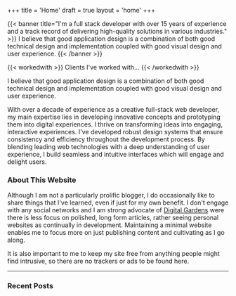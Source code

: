 +++
title = 'Home'
draft = true
layout = 'home'
+++

{{< banner title="I'm a full stack developer with over 15 years of experience and a track record of delivering high-quality solutions in various industries." >}}
I believe that good application design is a combination of both good technical design and implementation coupled with good visual design and user experience.
{{< /banner >}}

{{< workedwith >}}
Clients I've worked with...
{{< /workedwith >}}


I believe that good application design is a combination of both good technical design and implementation coupled with good visual design and user experience.

With over a decade of experience as a creative full-stack web developer, my main expertise lies in developing innovative concepts and prototyping them into digital experiences. I thrive on transforming ideas into engaging, interactive experiences. I've developed robust design systems that ensure consistency and efficiency throughout the development process. By blending leading web technologies with a deep understanding of user experience, I build seamless and intuitive interfaces which will engage and delight users.

### About This Website

Although I am not a particularly prolific blogger, I do occasionally like to share things that I've learned, even if just for my own benefit. I don't engage with any social networks and I am strong advocate of [Digital Gardens](https://maggieappleton.com/garden-history) were there is less focus on polished, long form articles, rather seeing personal websites as continually in development. Maintaining a minimal website enables me to focus more on just publishing content and cultivating as I go along. 

It is also important to me to keep my site free from anything people might find intrusive, so there are no trackers or ads to be found here. 

---

### Recent Posts
